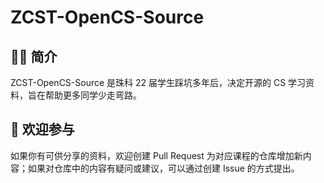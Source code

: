 # ZCST-OpenCS-Source

## 👨‍💻 简介

ZCST-OpenCS-Source 是珠科 22 届学生踩坑多年后，决定开源的 CS 学习资料，旨在帮助更多同学少走弯路。

## 📖 欢迎参与

如果你有可供分享的资料，欢迎创建 Pull Request 为对应课程的仓库增加新内容；如果对仓库中的内容有疑问或建议，可以通过创建 Issue 的方式提出。
